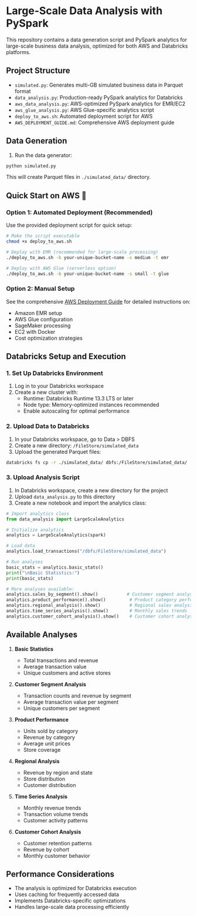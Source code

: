 # Large-Scale Data Analysis with PySpark

This repository contains a data generation script and PySpark analytics for large-scale business data analysis, optimized for both AWS and Databricks platforms.

## Project Structure

- `simulated.py`: Generates multi-GB simulated business data in Parquet format
- `data_analysis.py`: Production-ready PySpark analytics for Databricks
- `aws_data_analysis.py`: AWS-optimized PySpark analytics for EMR/EC2
- `aws_glue_analysis.py`: AWS Glue-specific analytics script
- `deploy_to_aws.sh`: Automated deployment script for AWS
- `AWS_DEPLOYMENT_GUIDE.md`: Comprehensive AWS deployment guide

## Data Generation

1. Run the data generator:

```bash
python simulated.py
```

This will create Parquet files in `./simulated_data/` directory.

## Quick Start on AWS 🚀

### Option 1: Automated Deployment (Recommended)

Use the provided deployment script for quick setup:

```bash
# Make the script executable
chmod +x deploy_to_aws.sh

# Deploy with EMR (recommended for large-scale processing)
./deploy_to_aws.sh -b your-unique-bucket-name -s medium -t emr

# Deploy with AWS Glue (serverless option)
./deploy_to_aws.sh -b your-unique-bucket-name -s small -t glue
```

### Option 2: Manual Setup

See the comprehensive [AWS Deployment Guide](AWS_DEPLOYMENT_GUIDE.md) for detailed instructions on:
- Amazon EMR setup
- AWS Glue configuration  
- SageMaker processing
- EC2 with Docker
- Cost optimization strategies

## Databricks Setup and Execution

### 1. Set Up Databricks Environment

1. Log in to your Databricks workspace
2. Create a new cluster with:
   - Runtime: Databricks Runtime 13.3 LTS or later
   - Node type: Memory-optimized instances recommended
   - Enable autoscaling for optimal performance

### 2. Upload Data to Databricks

1. In your Databricks workspace, go to Data > DBFS
2. Create a new directory: `/FileStore/simulated_data`
3. Upload the generated Parquet files:

```bash
databricks fs cp -r ./simulated_data/ dbfs:/FileStore/simulated_data/
```

### 3. Upload Analysis Script

1. In Databricks workspace, create a new directory for the project
2. Upload `data_analysis.py` to this directory
3. Create a new notebook and import the analytics class:

```python
# Import analytics class
from data_analysis import LargeScaleAnalytics

# Initialize analytics
analytics = LargeScaleAnalytics(spark)

# Load data
analytics.load_transactions("/dbfs/FileStore/simulated_data")

# Run analyses
basic_stats = analytics.basic_stats()
print("\nBasic Statistics:")
print(basic_stats)

# More analyses available:
analytics.sales_by_segment().show()           # Customer segment analysis
analytics.product_performance().show()         # Product category performance
analytics.regional_analysis().show()           # Regional sales analysis
analytics.time_series_analysis().show()        # Monthly sales trends
analytics.customer_cohort_analysis().show()    # Customer cohort analysis
```

## Available Analyses

1. **Basic Statistics**
   - Total transactions and revenue
   - Average transaction value
   - Unique customers and active stores

2. **Customer Segment Analysis**
   - Transaction counts and revenue by segment
   - Average transaction value per segment
   - Unique customers per segment

3. **Product Performance**
   - Units sold by category
   - Revenue by category
   - Average unit prices
   - Store coverage

4. **Regional Analysis**
   - Revenue by region and state
   - Store distribution
   - Customer distribution

5. **Time Series Analysis**
   - Monthly revenue trends
   - Transaction volume trends
   - Customer activity patterns

6. **Customer Cohort Analysis**
   - Customer retention patterns
   - Revenue by cohort
   - Monthly customer behavior

## Performance Considerations

- The analysis is optimized for Databricks execution
- Uses caching for frequently accessed data
- Implements Databricks-specific optimizations
- Handles large-scale data processing efficiently